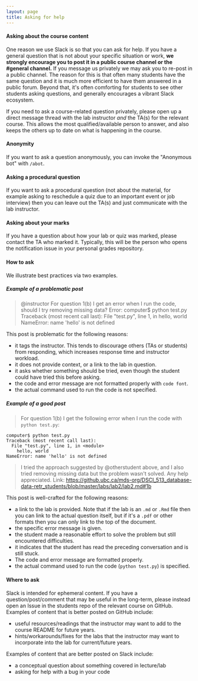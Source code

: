 ```yaml
---
layout: page
title: Asking for help
---
```



#### Asking about the course content

One reason we use Slack is so that you can ask for help. If you have a general question that is not about your specific situation or work, **we strongly encourage you to post it in a public course channel or the #general channel.** If you message us privately we may ask you to re-post in a public channel.
The reason for this is that often many students have the same question and it is much more efficient to have them answered in a public forum. Beyond that, it's often comforting for students to see other students asking questions,
and generally encourages a vibrant Slack ecosystem.

If you need to ask a course-related question privately, please open up a direct message thread with the lab instructor _and_ the TA(s) for the relevant course. This allows the most qualified/available person to answer, and also keeps the others up to date on what is happening in the course.

#### Anonymity

If you want to ask a question anonymously, you can invoke the "Anonymous bot" with `/abot`.

#### Asking a procedural question

If you want to ask a procedural question (not about the material, for example asking to reschedule a quiz due to an important event or job interview) then you can leave out the TA(s) and just communicate with the lab instructor.


#### Asking about your marks

If you have a question about how your lab or quiz was marked, please contact the TA who marked it. Typically, this will be the person who opens the notification issue in your personal grades repository.

#### How to ask

We illustrate best practices via two examples.


##### Example of a problematic post

> @instructor For question 1(b) I get an error when I run the code, should I try removing missing data? Error: computer$ python test.py
Traceback (most recent call last):
  File "test.py", line 1, in <module>
    hello, world
NameError: name 'hello' is not defined

This post is problematic for the following reasons:

- it tags the instructor. This tends to discourage others (TAs or students) from responding, which increases response time and instructor workload.
- it does not provide context, or a link to the lab in question.
- it asks whether something should be tried, even though the student could have tried this before asking.
- the code and error message are not formatted properly with `code font`.
- the actual command used to run the code is not specified.


##### Example of a good post

> For question 1(b) I get the following error when I run the code with `python test.py`:
```
computer$ python test.py
Traceback (most recent call last):
  File "test.py", line 1, in <module>
    hello, world
NameError: name 'hello' is not defined
```
> I tried the approach suggested by @otherstudent above, and I also tried removing missing data but the problem wasn't solved. Any help appreciated. Link: https://github.ubc.ca/mds-org/DSCI_513_database-data-retr_students/blob/master/labs/lab2/lab2.md#1b

This post is well-crafted for the following reasons:

- a link to the lab is provided. Note that if the lab is an `.md` or `.Rmd` file then you can link to the actual question itself, but if it's a `.pdf` or other formats then you can only link to the top of the document.
- the specific error message is given.
- the student made a reasonable effort to solve the problem but still encountered difficulties.
- it indicates that the student has read the preceding conversation and is still stuck.
- The code and error message are formatted properly.
- the actual command used to run the code (`python test.py`) is specified.

#### Where to ask

Slack is intended for ephemeral content. If you have a question/post/comment that may be useful in the long-term, please
instead open an Issue in the students repo of the relevant course on GitHub. Examples of content that is better posted on GitHub include:

- useful resources/readings that the instructor may want to add to the course README for future years.
- hints/workarounds/fixes for the labs that the instructor may want to incorporate into the lab for current/future years.

Examples of content that are better posted on Slack include:

- a conceptual question about something covered in lecture/lab
- asking for help with a bug in your code
